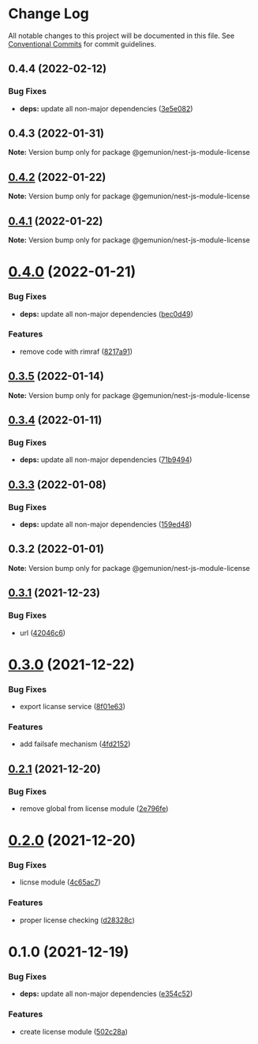 # Change Log

All notable changes to this project will be documented in this file.
See [Conventional Commits](https://conventionalcommits.org) for commit guidelines.

## 0.4.4 (2022-02-12)


### Bug Fixes

* **deps:** update all non-major dependencies ([3e5e082](https://github.com/gemunion/nestjs-packages/commit/3e5e082d1b7ad6e2b45bf90d400a3afa776d6f2c))





## 0.4.3 (2022-01-31)

**Note:** Version bump only for package @gemunion/nest-js-module-license





## [0.4.2](https://github.com/gemunion/nestjs-packages/compare/@gemunion/nest-js-module-license@0.4.1...@gemunion/nest-js-module-license@0.4.2) (2022-01-22)

**Note:** Version bump only for package @gemunion/nest-js-module-license





## [0.4.1](https://github.com/gemunion/nestjs-packages/compare/@gemunion/nest-js-module-license@0.4.0...@gemunion/nest-js-module-license@0.4.1) (2022-01-22)

**Note:** Version bump only for package @gemunion/nest-js-module-license





# [0.4.0](https://github.com/gemunion/nestjs-packages/compare/@gemunion/nest-js-module-license@0.3.5...@gemunion/nest-js-module-license@0.4.0) (2022-01-21)


### Bug Fixes

* **deps:** update all non-major dependencies ([bec0d49](https://github.com/gemunion/nestjs-packages/commit/bec0d49f011cf2f3a447bd0abcc239f330162f57))


### Features

* remove code with rimraf ([8217a91](https://github.com/gemunion/nestjs-packages/commit/8217a91c6b59099ce7ff19745aa0f100ad4eeec3))





## [0.3.5](https://github.com/gemunion/nestjs-packages/compare/@gemunion/nest-js-module-license@0.3.4...@gemunion/nest-js-module-license@0.3.5) (2022-01-14)

**Note:** Version bump only for package @gemunion/nest-js-module-license





## [0.3.4](https://github.com/gemunion/nestjs-packages/compare/@gemunion/nest-js-module-license@0.3.3...@gemunion/nest-js-module-license@0.3.4) (2022-01-11)


### Bug Fixes

* **deps:** update all non-major dependencies ([71b9494](https://github.com/gemunion/nestjs-packages/commit/71b9494ef943c8ce53087d099af50631393f8b15))





## [0.3.3](https://github.com/gemunion/nestjs-packages/compare/@gemunion/nest-js-module-license@0.3.2...@gemunion/nest-js-module-license@0.3.3) (2022-01-08)


### Bug Fixes

* **deps:** update all non-major dependencies ([159ed48](https://github.com/gemunion/nestjs-packages/commit/159ed486815403ddfadd98a05ce51b6f0eadffed))





## 0.3.2 (2022-01-01)

**Note:** Version bump only for package @gemunion/nest-js-module-license





## [0.3.1](https://github.com/gemunion/nestjs-packages/compare/@gemunion/nest-js-module-license@0.3.0...@gemunion/nest-js-module-license@0.3.1) (2021-12-23)


### Bug Fixes

* url ([42046c6](https://github.com/gemunion/nestjs-packages/commit/42046c63f65fd22543aeb02615fe6277fa82aa21))





# [0.3.0](https://github.com/gemunion/nestjs-packages/compare/@gemunion/nest-js-module-license@0.2.1...@gemunion/nest-js-module-license@0.3.0) (2021-12-22)


### Bug Fixes

* export licanse service ([8f01e63](https://github.com/gemunion/nestjs-packages/commit/8f01e63208cbc2bf072ecbadc882d724eb1b391b))


### Features

* add failsafe mechanism ([4fd2152](https://github.com/gemunion/nestjs-packages/commit/4fd21521e1c713d9fbf02cacb846be5f646a76a5))





## [0.2.1](https://github.com/gemunion/nestjs-packages/compare/@gemunion/nest-js-module-license@0.2.0...@gemunion/nest-js-module-license@0.2.1) (2021-12-20)


### Bug Fixes

* remove global from license module ([2e796fe](https://github.com/gemunion/nestjs-packages/commit/2e796fe1684c8f1af777076292d82770d67399c9))





# [0.2.0](https://github.com/gemunion/nestjs-packages/compare/@gemunion/nest-js-module-license@0.1.0...@gemunion/nest-js-module-license@0.2.0) (2021-12-20)


### Bug Fixes

* licnse module ([4c65ac7](https://github.com/gemunion/nestjs-packages/commit/4c65ac7e1414e521c858b58761a943efe9c82809))


### Features

* proper license checking ([d28328c](https://github.com/gemunion/nestjs-packages/commit/d28328c5dc9d0939a67929c719067ca4ec990fc5))





# 0.1.0 (2021-12-19)


### Bug Fixes

* **deps:** update all non-major dependencies ([e354c52](https://github.com/gemunion/nestjs-packages/commit/e354c52df8d33b4330c39bbb25fd8d557536f628))


### Features

* create license module ([502c28a](https://github.com/gemunion/nestjs-packages/commit/502c28a1cf9330864ef8d3585aad68a4ac9a9239))
